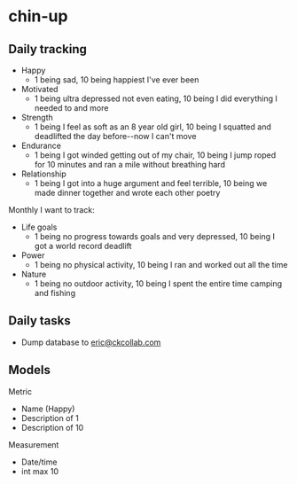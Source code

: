 chin-up
=======

Daily tracking
--------------
- Happy
    * 1 being sad, 10 being happiest I've ever been
- Motivated
    * 1 being ultra depressed not even eating, 10 being I did everything I needed to and more
- Strength
    * 1 being I feel as soft as an 8 year old girl, 10 being I squatted and deadlifted the day before--now I can't move
- Endurance
    * 1 being I got winded getting out of my chair, 10 being I jump roped for 10 minutes and ran a mile without breathing hard
- Relationship
    * 1 being I got into a huge argument and feel terrible, 10 being we made dinner together and wrote each other poetry

Monthly I want to track:
- Life goals
    * 1 being no progress towards goals and very depressed, 10 being I got a world record deadlift
- Power
    * 1 being no physical activity, 10 being I ran and worked out all the time
- Nature
    * 1 being no outdoor activity, 10 being I spent the entire time camping and fishing


Daily tasks
-----------
- Dump database to eric@ckcollab.com


Models
------
Metric
- Name (Happy)
- Description of 1
- Description of 10

Measurement
- Date/time
- int max 10


